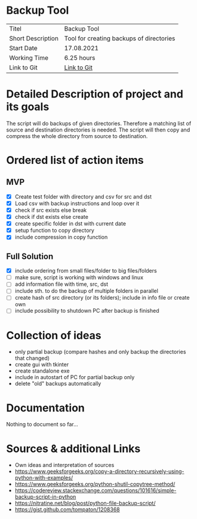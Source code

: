 # Backup Tool

|   |   |
|---|---|
| Titel | Backup Tool |
| Short Description | Tool for creating backups of directories |
| Start Date | 17.08.2021 |
| Working Time | 6.25 hours |
| Link to Git | [Link to Git](https://github.com/K4put23npu11i/backup_tool.git "Repo Link") |

# Detailed Description of project and its goals
The script will do backups of given directories. Therefore a matching list of source and destination directories is needed. 
The script will then copy and compress the whole directory from source to destination.

# Ordered list of action items
## MVP
- [x] Create test folder with directory and csv for src and dst
- [x] Load csv with backup instructions and loop over it
- [x] check if src exists else break
- [x] check if dst exists else create
- [x] create specific folder in dst with current date
- [x] setup function to copy directory
- [x] include compression in copy function

## Full Solution
- [x] include ordering from small files/folder to big files/folders
- [ ] make sure, script is working with windows and linux
- [ ] add information file with time, src, dst
- [ ] include sth. to do the backup of multiple folders in parallel
- [ ] create hash of src directory (or its folders); include in info file or create own
- [ ] include possibility to shutdown PC after backup is finished

# Collection of ideas
- only partial backup (compare hashes and only backup the directories that changed)
- create gui with tkinter
- create standalone exe
- include in autostart of PC for partial backup only
- delete "old" backups automatically



# Documentation
Nothing to document so far...


# Sources & additional Links
- Own ideas and interpretation of sources
- https://www.geeksforgeeks.org/copy-a-directory-recursively-using-python-with-examples/
- https://www.geeksforgeeks.org/python-shutil-copytree-method/
- https://codereview.stackexchange.com/questions/101616/simple-backup-script-in-python
- https://nitratine.net/blog/post/python-file-backup-script/
- https://gist.github.com/tompaton/1208368